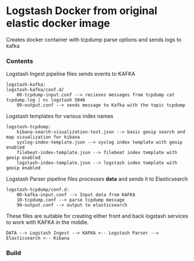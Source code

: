 # Logstash Docker from original elastic docker image

Creates docker container with tcpdump parse options and sends logs to kafka

### Contents

Logstash Ingest pipeline files sends events to KAFKA


	logstash-kafka:
	logstash-kafka/conf.d/
		00-tcpdump-input.conf --> recieves messages from tcpdump cat tcpdump.log | nc logstash 5046
		99-output.conf --> sends message to Kafka with the topic tcpdump


Logstash templates for various index names

	logstash-tcpdump:
		kibana-search-visualization-test.json --> basic geoip search and map visualization for kibana	
		syslog-index-template.json --> syslog index template with geoip enabled
		filebeat-index-template.json --> filebeat index template with geoip enabled
		logstash-index-template.json --> logstash index template with geoip enabled


Logstash Parser pipeline files processes **data** and sends it to Elasticsearch



	logstash-tcpdump/conf.d:
		00-kafka-input.conf --> Input data from KAFKA
		10-tcpdump.conf --> parse tcpdump message
		99-output.conf --> output to elasticsearch


These files are suitable for creating either front and back logstash services to work with KAFKA in the middle.


	DATA --> Logstash Ingest --> KAFKA <-- Logstash Parser --> Elasticsearch <-- Kibana


### Build



